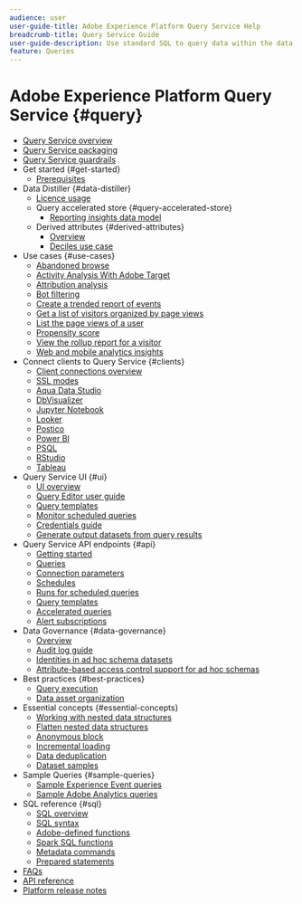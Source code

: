 ```yaml
---
audience: user
user-guide-title: Adobe Experience Platform Query Service Help
breadcrumb-title: Query Service Guide
user-guide-description: Use standard SQL to query data within the data lake in Experience Platform.
feature: Queries
---
```


# Adobe Experience Platform Query Service {#query}

- [Query Service overview](home.md)
- [Query Service packaging](packages.md)
- [Query Service guardrails](guardrails.md)
- Get started {#get-started}
    - [Prerequisites](get-started/prerequisites.md)
- Data Distiller {#data-distiller}
    - [Licence usage](data-distiller/licence-usage.md)
    - Query accelerated store {#query-accelerated-store}
        - [Reporting insights data model](data-distiller/query-accelerated-store/reporting-insights-data-model.md)
    - Derived attributes {#derived-attributes}
        - [Overview](data-distiller/derived-attributes/overview.md)
        - [Deciles use case](data-distiller/derived-attributes/deciles-use-case.md)
- Use cases {#use-cases}
    - [Abandoned browse](use-cases/abandoned-browse.md)
    - [Activity Analysis With Adobe Target](use-cases/activity-analysis-with-adobe-target.md)
    - [Attribution analysis](use-cases/attribution-analysis.md)
    - [Bot filtering](use-cases/bot-filtering.md)
    - [Create a trended report of events](use-cases/trended-report-of-events.md)
    - [Get a list of visitors organized by page views](use-cases/visitors-by-number-of-page-views.md)
    - [List the page views of a user](use-cases/list-visitor-sessions.md)
    - [Propensity score](use-cases/propensity-score.md)
    - [View the rollup report for a visitor](use-cases/roll-up-report-of-a-visitor.md)
    - [Web and mobile analytics insights](use-cases/analytics-insights.md)
- Connect clients to Query Service {#clients}
    - [Client connections overview](clients/overview.md)
    - [SSL modes](./clients/ssl-modes.md)
    - [Aqua Data Studio](clients/aqua-data-studio.md)
    - [DbVisualizer](./clients/dbvisulaizer.md)
    - [Jupyter Notebook](clients//jupyter-notebook.md)
    - [Looker](clients/looker.md)
    - [Postico](clients/postico.md)
    - [Power BI](clients/power-bi.md)
    - [PSQL](clients/psql.md)
    - [RStudio](clients/rstudio.md)
    - [Tableau](clients/tableau.md)
- Query Service UI {#ui}
    - [UI overview](ui/overview.md)
    - [Query Editor user guide](ui/user-guide.md)
    - [Query templates](ui/query-templates.md)
    - [Monitor scheduled queries](ui/monitor-queries.md)
    - [Credentials guide](ui/credentials.md)
    - [Generate output datasets from query results](ui/create-datasets.md)
- Query Service API endpoints {#api}
    - [Getting started](api/getting-started.md)
    - [Queries](api/queries.md)
    - [Connection parameters](api/connection-parameters.md)
    - [Schedules](api/scheduled-queries.md)
    - [Runs for scheduled queries](api/runs-scheduled-queries.md)
    - [Query templates](api/query-templates.md)
    - [Accelerated queries](api/accelerated-queries.md)
    - [Alert subscriptions](api/alert-subscriptions.md)
- Data Governance {#data-governance}
    - [Overview](data-governance/overview.md)
    - [Audit log guide](data-governance/audit-log-guide.md)
    - [Identities in ad hoc schema datasets](data-governance/ad-hoc-schema-identities.md)
    - [Attribute-based access control support for ad hoc schemas](./data-governance/ad-hoc-schema-labels.md)
- Best practices {#best-practices}
    - [Query execution](best-practices/writing-queries.md)
    - [Data asset organization](./best-practices/organize-data-assets.md)
- Essential concepts {#essential-concepts}
    - [Working with nested data structures](essential-concepts/nested-data-structures.md)
    - [Flatten nested data structures](essential-concepts/flatten-nested-data.md)
    - [Anonymous block](essential-concepts/anonymous-block.md)
    - [Incremental loading](essential-concepts/incremental-load.md)
    - [Data deduplication](essential-concepts/deduplication.md)
    - [Dataset samples](essential-concepts/dataset-samples.md)
- Sample Queries {#sample-queries}
    - [Sample Experience Event queries](sample-queries/experience-event.md)
    - [Sample Adobe Analytics queries](sample-queries/adobe-analytics.md)
- SQL reference {#sql}
    - [SQL overview](sql/overview.md)
    - [SQL syntax](sql/syntax.md)
    - [Adobe-defined functions](sql/adobe-defined-functions.md)
    - [Spark SQL functions](sql/spark-sql-functions.md)
    - [Metadata commands](sql/metadata.md)
    - [Prepared statements](sql/prepared-statements.md)
- [FAQs](troubleshooting-guide.md)
- [API reference](https://www.adobe.io/experience-platform-apis/references/query-service/)
- [Platform release notes](https://www.adobe.com/go/platform-release-notes-en)
<!-- - [Overview](data-distiller/overview.md) new stub doc to be created -->
<!-- - [Accelerated Queries](data-distiller/query-accelerated-store/accelerated-queries.md) new stub doc to be created-->
<!-- - [Deciles](use-cases/deciles.md) need a stub do to point to data-distiller/derived-attributes/deciles-use-case.md  -->
<!-- - [Query logs](ui/query-logs.md) -->
<!-- - [Create schedules](ui/create-schedules.md) -->
